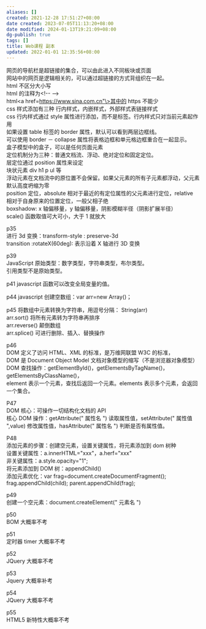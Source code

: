 ```yaml
---
aliases: []
created: 2021-12-28 17:51:27+08:00
date created: 2023-07-05T11:13:20+08:00
date modified: 2024-01-13T19:21:09+08:00
dg-publish: true
tags: []
title: Web课程 副本
updated: 2022-01-01 12:35:56+08:00
---
```


网页的导航栏是超链接的集合，可以由此进入不同板块或页面  
网站中的网页是逻辑相关的，可以通过超链接的方式背组织在一起。  
html 不区分大小写  
html 的注释为\<!-- --\>  
html\<a href=https://www.sina.com.cn"\>其中的 https 不能少  
css 样式添加有三种 行内样式，内嵌样式，外部样式表链接样式  
css 行内样式通过 style 属性进行添加，而不是标签。行内样式只对当前元素起作用  
如果设置 table 标签的 border 属性，默认可以看到两层边框线。  
可以使用 border － collapse 属性将表格边框和单元格边框重合在一起显示。  
盒子模型中的盒子，可以是任何页面元素  
定位机制分为三种：普通文档流、浮动、绝对定位和固定定位。  
层定位通过 position 属性来设定  
块状元素 div h1 p ul 等  
浮动元素在文档流中的原位置不会保留。如果父元素的所有子元素都浮动，父元素默认高度坍缩为零  
position 定位，absolute 相对于最近的有定位属性的父元素进行定位，relative 相对于自身原来的位置定位，一般父相子绝  
boxshadow: x 轴偏移量，y 轴偏移量，阴影模糊半径（阴影扩展半径）  
scale() 函数取值可大可小，大于 1 就放大

p35  
进行 3d 变换：transform-style : preserve-3d  
transition :rotateX(60deg): 表示沿着 X 轴进行 3D 变换

p39  
JavaScript 原始类型：数字类型，字符串类型，布尔类型。  
引用类型不是原始类型。

p41 javascript 函数可以改变全局变量的值。

p44 javascript 创建空数组：var arr=new Array()；

p45 将数组中元素转换为字符串，用逗号分隔： String(arr)  
arr.sort() 将所有元素转为字符串再排序  
arr.reverse() 颠倒数组  
arr.splice() 可进行删除、插入、替换操作

p46  
DOM 定义了访问 HTML、XML 的标准，是万维网联盟 W3C 的标准，  
DOM 是 Document Object Model 文档对象模型的缩写（不是浏览器对象模型）  
DOM 查找操作：getElementById()，getElementsByTagName()，getElementsByClassName()，  
element 表示一个元素，查找后返回一个元素。elements 表示多个元素，会返回一个集合。

P47  
DOM 核心：可操作一切结构化文档的 API  
核心 DOM 操作：getAttribute(" 属性名 ") 读取属性值，setAttribute(" 属性值 ",value) 修改属性值，hasAttribute(" 属性名 ") 判断是否有属性值。

P48  
添加元素的步骤：创建空元素，设置关键属性，将元素添加到 dom 树种  
设置关键属性：a.innerHTML="xxx"，a.herf="xxx"  
非关键属性：a.style.opacity="1";  
将元素添加到 DOM 树：appendChild()  
添加元素优化：var frag=document.createDocumentFragment(); frag.appendChild(child); parent.appendChild(frag);

p49  
创建一个空元素：document.createElement(" 元素名 ")

p50  
BOM 大概率不考

p51  
定时器 timer 大概率不考

p52  
JQuery 大概率不考

p53  
Jquery 大概率补考

p54  
JQuery 大概率不考

p55  
HTML5 新特性大概率不考